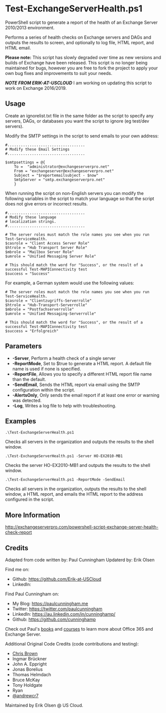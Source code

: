 # Test-ExchangeServerHealth.ps1
PowerShell script to generate a report of the health of an Exchange Server 2010/2013 environment.

Performs a series of health checks on Exchange servers and DAGs and outputs the results to screen, and optionally to log file, HTML report, and HTML email.

**Please note:** This script has slowly degraded over time as new versions and builds of Exchange have been released. This script is no longer being maintained for bugs, however you are free to fork the project to apply your own bug fixes and improvements to suit your needs.

***NOTE FROM ERIK-AT-USCLOUD*** I am working on updating this script to work on Exchange 2016/2019.

## Usage

Create an ignorelist.txt file in the same folder as the script to specify any servers, DAGs, or databases you want the script to ignore (eg test/dev servers).

Modify the SMTP settings in the script to send emails to your own address:

```
#...................................
# Modify these Email Settings
#...................................

$smtpsettings = @{
	To =  "administrator@exchangeserverpro.net"
	From = "exchangeserver@exchangeserverpro.net"
	Subject = "$reportemailsubject - $now"
	SmtpServer = "smtp.exchangeserverpro.net"
	}
```

When running the script on non-English servers you can modify the following variables in the script to match your language so that the script does not give errors or incorrect results.

```
#...................................
# Modify these language 
# localization strings.
#...................................

# The server roles must match the role names you see when you run Test-ServiceHealth.
$casrole = "Client Access Server Role"
$htrole = "Hub Transport Server Role"
$mbrole = "Mailbox Server Role"
$umrole = "Unified Messaging Server Role"

# This should match the word for "Success", or the result of a successful Test-MAPIConnectivity test
$success = "Success"
```

For example, a German system would use the following values:

```
# The server roles must match the role names you see when you run Test-ServiceHealth.
$casrole = "Clientzugriffs-Serverrolle"
$htrole = "Hub-Transport-Serverrolle"
$mbrole = "Postfachserverrolle"
$umrole = "Unified Messaging-Serverrolle"

# This should match the word for "Success", or the result of a successful Test-MAPIConnectivity test
$success = "Erfolgreich"
```

## Parameters

- **-Server**, Perform a health check of a single server
- **-ReportMode**, Set to $true to generate a HTML report. A default file name is used if none is specified.
- **-ReportFile**, Allows you to specify a different HTML report file name than the default.
- **-SendEmail**, Sends the HTML report via email using the SMTP configuration within the script.
- **-AlertsOnly**, Only sends the email report if at least one error or warning was detected.
- **-Log**, Writes a log file to help with troubleshooting.

## Examples

`.\Test-ExchangeServerHealth.ps1`

Checks all servers in the organization and outputs the results to the shell window.

`.\Test-ExchangeServerHealth.ps1 -Server HO-EX2010-MB1`

Checks the server HO-EX2010-MB1 and outputs the results to the shell window.

`.\Test-ExchangeServerHealth.ps1 -ReportMode -SendEmail`

Checks all servers in the organization, outputs the results to the shell window, a HTML report, and emails the HTML report to the address configured in the script.

## More Information
http://exchangeserverpro.com/powershell-script-exchange-server-health-check-report

## Credits
Adapted from code written by: Paul Cunningham
Updaterd by: Erik Olsen

Find me on:  
* Github:  https://github.com/Erik-at-USCloud
* LinkedIn:  

Find Paul Cunningham on:

* My Blog:	https://paulcunningham.me
* Twitter:	https://twitter.com/paulcunningham
* LinkedIn:	https://au.linkedin.com/in/cunninghamp/
* Github:	https://github.com/cunninghamp

Check out Paul's [books](https://paulcunningham.me/books/) and [courses](https://paulcunningham.me/training/) to learn more about Office 365 and Exchange Server.

Additional Original Code Credits (code contributions and testing):
- [Chris Brown](http://twitter.com/chrisbrownie)
- Ingmar Brückner
- John A. Eppright
- Jonas Borelius
- Thomas Helmdach
- Bruce McKay
- Tony Holdgate
- Ryan
- [@andrewcr7](https://github.com/andrewcr7)

Maintained by Erik Olsen @ US Cloud.
